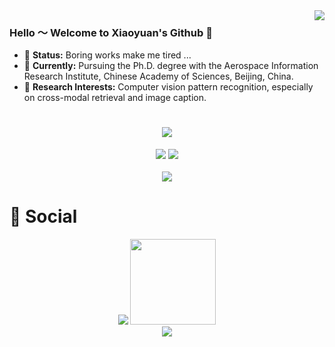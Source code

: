 <img align="right" src="https://github-readme-stats.vercel.app/api?username=xiaoyuan1996&show_icons=true&icon_color=CE1D2D&text_color=718096&bg_color=ffffff&hide_title=true" />

### Hello ～ Welcome to Xiaoyuan's Github 👋

- 💬 **Status:** Boring works make me tired ...
- 🔭 **Currently:** Pursuing the Ph.D. degree with the Aerospace Information Research Institute, Chinese Academy of Sciences, Beijing, China.  
- 🤔 **Research Interests:** Computer vision  pattern recognition, especially on cross-modal retrieval and image caption.

 
<!-- 动态打字效果 -->
<h1 align="center">
  <a href="https://sunguoqi.com/">
    <img src="https://readme-typing-svg.herokuapp.com/?lines=console.log(%22Hello%2C%20World!%22);小袁同学祝您今天愉快!&center=true&size=27">

  </a>
</h1>

<!-- 敲代码的图片 -->
<div align="center" >
  <img order-radius="100px" src="https://cdn.jsdelivr.net/gh/sun0225SUN/photos/images/202108300019556.gif" />
      <img src="https://github-readme-streak-stats.herokuapp.com/?user=xiaoyuan1996&theme=white&hide_border=true" />
</div>
<br>

<!-- GitHub Activity Graph -->
<div align="center"><img src="https://activity-graph.herokuapp.com/graph?username=xiaoyuan1996&theme=xcode" /></div>


# 🤝 Social

<!-- BiliBili和CSDN数据 -->
<div align="center">
   <a href="https://blog.csdn.net/Governer"><img src="https://stats.justsong.cn/api/csdn?id=Governer"/></a>
   <img height="137px" src="https://github-readme-stats.vercel.app/api/top-langs/?username=xiaoyuan1996&hide_title=true&hide_border=true&layout=compact&langs_count=6&text_color=000&icon_color=fff&theme=white" />
</div>

<!-- 贪吃蛇代码贡献图 -->
<div align="center"><img src="https://cdn.jsdelivr.net/gh/sun0225SUN/sun0225SUN/assets/github-contribution-grid-snake.svg" /></div>

